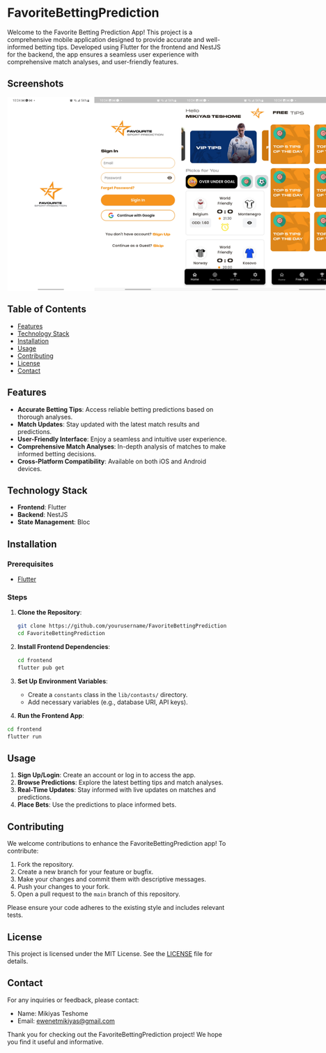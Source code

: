# FavoriteBettingPrediction

Welcome to the Favorite Betting Prediction App! This project is a comprehensive mobile application designed to provide accurate and well-informed betting tips. Developed using Flutter for the frontend and NestJS for the backend, the app ensures a seamless user experience with  comprehensive match analyses, and user-friendly features.


## Screenshots

<div style="display: flex; justify-content: space-between;">
<img src="/screenshots/pic1.jpg" alt="Screenshot 1" width="200"/>
<img src="/screenshots/pic2.jpg" alt="Screenshot 2" width="200"/>
<img src="/screenshots/pic3.jpg" alt="Screenshot 3" width="200"/>
<img src="/screenshots/pic4.jpg" alt="Screenshot 3" width="200"/>
</div>

## Table of Contents

- [Features](#features)
- [Technology Stack](#technology-stack)
- [Installation](#installation)
- [Usage](#usage)
- [Contributing](#contributing)
- [License](#license)
- [Contact](#contact)

## Features

- **Accurate Betting Tips**: Access reliable betting predictions based on thorough analyses.
- **Match Updates**: Stay updated with the latest match results and predictions.
- **User-Friendly Interface**: Enjoy a seamless and intuitive user experience.
- **Comprehensive Match Analyses**: In-depth analysis of matches to make informed betting decisions.
- **Cross-Platform Compatibility**: Available on both iOS and Android devices.

## Technology Stack

- **Frontend**: Flutter
- **Backend**: NestJS
- **State Management**: Bloc

## Installation

### Prerequisites

- [Flutter](https://flutter.dev/docs/get-started/install)

### Steps

1. **Clone the Repository**:
   ```bash
   git clone https://github.com/yourusername/FavoriteBettingPrediction.git
   cd FavoriteBettingPrediction
   ```

2. **Install Frontend Dependencies**:
   ```bash
   cd frontend
   flutter pub get
   ```

3. **Set Up Environment Variables**:
    - Create a `constants` class in the `lib/contasts/` directory.
    - Add necessary variables (e.g., database URI, API keys).

4.  **Run the Frontend App**:
   ```bash
   cd frontend
   flutter run
   ```

## Usage

1. **Sign Up/Login**: Create an account or log in to access the app.
2. **Browse Predictions**: Explore the latest betting tips and match analyses.
3. **Real-Time Updates**: Stay informed with live updates on matches and predictions.
4. **Place Bets**: Use the predictions to place informed bets.

## Contributing

We welcome contributions to enhance the FavoriteBettingPrediction app! To contribute:

1. Fork the repository.
2. Create a new branch for your feature or bugfix.
3. Make your changes and commit them with descriptive messages.
4. Push your changes to your fork.
5. Open a pull request to the `main` branch of this repository.

Please ensure your code adheres to the existing style and includes relevant tests.

## License

This project is licensed under the MIT License. See the [LICENSE](LICENSE) file for details.

## Contact

For any inquiries or feedback, please contact:

- Name: Mikiyas Teshome
- Email: ewenetmikiyas@gmail.com

Thank you for checking out the FavoriteBettingPrediction project! We hope you find it useful and informative.

